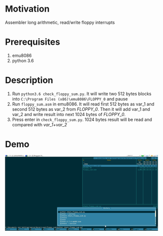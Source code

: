 # Motivation

Assembler long arithmetic, read/write floppy interrupts

# Prerequisites
1. emu8086
2. python 3.6

# Description
1. Run ```python3.6 check_floppy_sum.py```. It will write two 512 bytes blocks into ```C:\Program Files (x86)\emu8086\FLOPPY_0```
and pause
2. Run ```floppy_sum.asm``` in emu8086. It will read first 512 bytes as var_1 and second 512 bytes
as var_2 from _FLOPPY_0_. Then it will add var_1 and var_2 and 
write result into next 1024 bytes of _FLOPPY_0_.
3. Press enter in ```check_floppy_sum.py```. 1024 bytes result will be read and compared with _var_1+var_2_

# Demo
![demo](demo.gif)